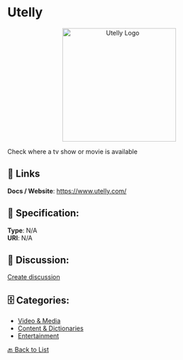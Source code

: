 # Utelly
<p align="center">
    <img width="256" src="https://raw.githubusercontent.com/apis-list/apis-list/main/apis/utelly/logo_256x256.png" alt="Utelly Logo"/>
</p>

Check where a tv show or movie is available

##  🔗 Links
**Docs / Website**: https://www.utelly.com/

## 🧬 Specification:
**Type**: N/A  
**URI**: N/A

## 💬 Discussion:
[Create discussion](https://github.com/apis-list/apis-list/discussions/new)

## 🗄️ Categories:
- [Video & Media](https://github.com/apis-list/apis-list#video--media)
- [Content & Dictionaries](https://github.com/apis-list/apis-list#content--dictionaries)
- [Entertainment](https://github.com/apis-list/apis-list#entertainment)




[🔙 Back to List](https://github.com/apis-list/apis-list)
